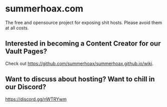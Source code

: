 # summerhoax.com
The free and opensource project for exposing shit hosts.
Please avoid them at all costs.

## Interested in becoming a Content Creator for our Vault Pages?
Check out <https://github.com/summerhoax/summerhoax.github.io/wiki>.

## Want to discuss about hosting? Want to chill in our Discord?
<https://discord.gg/nWTRYwm>
